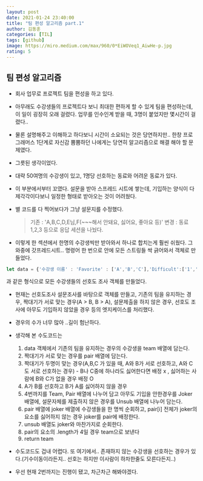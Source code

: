 ```yaml
---
layout: post
date: 2021-01-24 23:40:00
title: "팀 편성 알고리즘 part.1"
author: 김동훈
categories: [TIL]
tags: [github]
image: https://miro.medium.com/max/960/0*EiWOVeq1_AiwHe-p.jpg
rating: 5
---
```


## 팀 편성 알고리즘

- 회사 업무로 프로젝트 팀을 편성을 하고 있다.
- 아무래도 수강생들의 프로젝트다 보니 최대한 편하게 할 수 있게 팀을 편성하는데, 이 일이 굉장히 오래 걸렸다. 업무를 인수인계 받을 때, 3명이 붙었지만 몇시간이 걸렸다..
- 물론 설명해주고 이해하고 하다보니 시간이 소요되는 것은 당연하지만.. 한창 프로그래머스 1단계로 자신감 뿜뿜하던 나에게는 당연히 알고리즘으로 해결 해야 할 문제였다.
- 그릇된 생각이었다.
- 대략 50여명의 수강생이 있고, 1명당 선호하는 동료와 어려운 동료가 있다.
- 이 부분에서부터 꼬였다. 설문을 받아 스프레드 시트에 쌓는데, 기입하는 양식이 다 제각각이다보니 일정한 형태로 받아오는 것이 어려웠다.
- 별 코드를 다 찍어보다가 그냥 설문지를 수정했다.

  > 기존 : 'A,B,C,D,E님,F(~~~해서 안돼요, 싫어요, 좋아요 등)'
  > 변경 : 동료1,2,3 등으로 응답 세션을 나눴다.

- 이렇게 한 섹션에서 한명의 수강생씩만 받아와서 하나로 합치는게 훨씬 쉬웠다. 그 와중에 갓프레드시트.. 명령어 한 번으로 안에 모든 스트링들 싹 긁어와서 객체로 만들었다.

```js
let data = {'수강생 이름' : 'Favorite' : ['A','B','C'],'Difficult':['1','2','3']}
```

과 같은 형식으로 모든 수강생들의 선호도 조사 객체를 만들었다.

- 현재는 선호도조사 설문조사를 바탕으로 객체를 만들고, 기존의 팀을 유지하는 경우, 짝대기가 서로 맞는 경우(A > B, B > A), 설문제출을 하지 않은 경우, 선호도 조사에 아무도 기입하지 않았을 경우 등의 엣지케이스를 처리했다.
- 경우의 수가 너무 많아 ..길이 험난하다.
- 생각해 본 수도코드는

  1. data 객체에서 기존의 팀을 유지하는 경우의 수강생을 team 배열에 담는다.
  2. 짝대기가 서로 맞는 경우를 pair 배열에 담는다.
  3. 짝대기가 두명이 맞는 경우(A,B,C 가 있을 때, A와 B가 서로 선호하고, A와 C도 서로 선호하는 경우) - B나 C중에 하나라도 싫어한다면 배정 x , 싫어하는 사람에 B와 C가 없을 경우 배정 O
  4. A가 B를 선호하고 B가 A를 싫어하지 않을 경우
  5. 4번까지를 Team, Pair 배열에 나누어 담고 아무도 기입을 안한경우를 Joker 배열에, 설문자체를 제출하지 않은 경우를 Unsub 배열에 나누어 담는다.
  6. pair 배열에 joker 배열에 수강생들을 한 명씩 순회하고, pair[i] 전체가 joker의 요소를 싫어하지 않는 경우 joker를 pair에 배정한다.
  7. unsub 배열도 joker와 마찬가지로 순회한다.
  8. pair의 요소의 .length가 4일 경우 team으로 보낸다
  9. return team

- 수도코드도 겁내 어렵다. 또 여기에서.. 존재하지 않는 수강생을 선호하는 경우가 있다.(기수이동이라든지.. 선호는 하지만 이사람이 하차한줄도 모른다든지..)
- 우선 현재 2번까지는 진행이 됐고, 차근차근 해봐야겠다.
